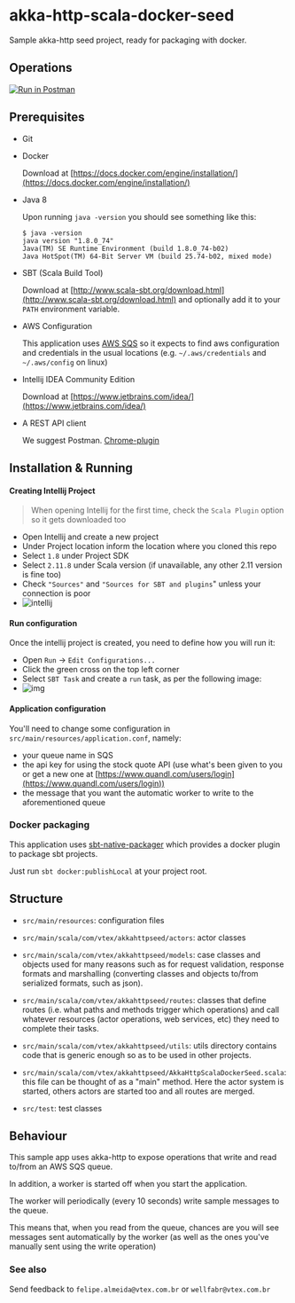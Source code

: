 # akka-http-scala-docker-seed
Sample akka-http seed project, ready for packaging with docker.

## Operations

[![Run in Postman](https://run.pstmn.io/button.svg)](https://app.getpostman.com/run-collection/7d91311bacdf7872c884)

## Prerequisites

- Git

- Docker

  Download at [https://docs.docker.com/engine/installation/](https://docs.docker.com/engine/installation/)

- Java 8

  Upon running `java -version` you should see something like this:
 
  ```
  $ java -version
  java version "1.8.0_74"
  Java(TM) SE Runtime Environment (build 1.8.0_74-b02)
  Java HotSpot(TM) 64-Bit Server VM (build 25.74-b02, mixed mode)
  ```

- SBT (Scala Build Tool)
 
  Download at [http://www.scala-sbt.org/download.html](http://www.scala-sbt.org/download.html) and optionally add it to your `PATH` environment variable.

- AWS Configuration

  This application uses [AWS SQS](https://aws.amazon.com/sqs/) so it expects to find aws configuration and credentials in the usual locations (e.g. `~/.aws/credentials` and `~/.aws/config` on linux)

- Intellij IDEA Community Edition

  Download at [https://www.jetbrains.com/idea/](https://www.jetbrains.com/idea/)

- A REST API client

  We suggest Postman. [Chrome-plugin](https://chrome.google.com/webstore/detail/postman/fhbjgbiflinjbdggehcddcbncdddomop?hl=en)

## Installation & Running

#### Creating Intellij Project

> When opening Intellij for the first time, check the `Scala Plugin` option so it gets downloaded too

- Open Intellij and create a new project
- Under Project location inform the location where you cloned this repo
- Select `1.8` under Project SDK
- Select `2.11.8` under Scala version (if unavailable, any other 2.11 version is fine too)
- Check `"Sources"` and `"Sources for SBT and plugins`" unless your connection is poor
- ![intellij](http://i.imgur.com/mOxeZdVg.png)

#### Run configuration

Once the intellij project is created, you need to define how you will run it:

- Open `Run` -> `Edit Configurations...`
- Click the green cross on the top left corner
- Select `SBT Task` and create a `run` task, as per the following image:
- ![img](http://i.imgur.com/kOss71d.png)

#### Application configuration

You'll need to change some configuration in `src/main/resources/application.conf`, namely:

- your queue name in SQS
- the api key for using the stock quote API (use what's been given to you or get a new one at [https://www.quandl.com/users/login](https://www.quandl.com/users/login))
- the message that you want the automatic worker to write to the aforementioned queue

### Docker packaging

This application uses [sbt-native-packager](https://github.com/sbt/sbt-native-packager) which provides a docker plugin to package sbt projects.

Just run `sbt docker:publishLocal` at your project root.

## Structure

- `src/main/resources`: configuration files 

- `src/main/scala/com/vtex/akkahttpseed/actors`: actor classes
 
- `src/main/scala/com/vtex/akkahttpseed/models`: case classes and objects used for many reasons such as for request validation, response formats and marshalling (converting classes and objects to/from serialized formats, such as json).

- `src/main/scala/com/vtex/akkahttpseed/routes`: classes that define routes (i.e. what paths and methods trigger which operations) and call whatever resources (actor operations, web services, etc) they need to complete their tasks.

- `src/main/scala/com/vtex/akkahttpseed/utils`: utils directory contains code that is generic enough so as to be used in other projects.

- `src/main/scala/com/vtex/akkahttpseed/AkkaHttpScalaDockerSeed.scala`: this file can be thought of as a "main" method. Here the actor system is started, others actors are started too and all routes are merged.

- `src/test`: test classes

## Behaviour

This sample app uses akka-http to expose operations that write and read to/from an AWS SQS queue. 

In addition, a worker is started off when you start the application. 

The worker will periodically (every 10 seconds) write sample messages to the queue. 

This means that, when you read from the queue, chances are you will see messages sent automatically by the worker (as well as the ones you've manually sent using the write operation)

### See also

Send feedback to `felipe.almeida@vtex.com.br` or `wellfabr@vtex.com.br`